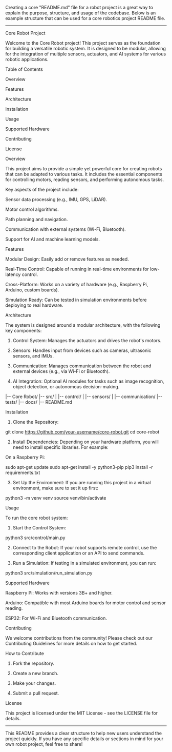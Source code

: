 Creating a core "README.md" file for a robot project is a great way to explain the purpose, structure, and usage of the codebase. Below is an example structure that can be used for a core robotics project README file.


---

Core Robot Project

Welcome to the Core Robot project! This project serves as the foundation for building a versatile robotic system. It is designed to be modular, allowing for the integration of multiple sensors, actuators, and AI systems for various robotic applications.

Table of Contents

Overview

Features

Architecture

Installation

Usage

Supported Hardware

Contributing

License


Overview

This project aims to provide a simple yet powerful core for creating robots that can be adapted to various tasks. It includes the essential components for controlling motors, reading sensors, and performing autonomous tasks.

Key aspects of the project include:

Sensor data processing (e.g., IMU, GPS, LiDAR).

Motor control algorithms.

Path planning and navigation.

Communication with external systems (Wi-Fi, Bluetooth).

Support for AI and machine learning models.


Features

Modular Design: Easily add or remove features as needed.

Real-Time Control: Capable of running in real-time environments for low-latency control.

Cross-Platform: Works on a variety of hardware (e.g., Raspberry Pi, Arduino, custom boards).

Simulation Ready: Can be tested in simulation environments before deploying to real hardware.


Architecture

The system is designed around a modular architecture, with the following key components:

1. Control System: Manages the actuators and drives the robot's motors.


2. Sensors: Handles input from devices such as cameras, ultrasonic sensors, and IMUs.


3. Communication: Manages communication between the robot and external devices (e.g., via Wi-Fi or Bluetooth).


4. AI Integration: Optional AI modules for tasks such as image recognition, object detection, or autonomous decision-making.



|-- Core Robot/
    |-- src/
    |   |-- control/
    |   |-- sensors/
    |   |-- communication/
    |-- tests/
    |-- docs/
    |-- README.md

Installation

1. Clone the Repository:

git clone https://github.com/your-username/core-robot.git
cd core-robot


2. Install Dependencies: Depending on your hardware platform, you will need to install specific libraries. For example:

On a Raspberry Pi:

sudo apt-get update
sudo apt-get install -y python3-pip
pip3 install -r requirements.txt



3. Set Up the Environment: If you are running this project in a virtual environment, make sure to set it up first:

python3 -m venv venv
source venv/bin/activate



Usage

To run the core robot system:

1. Start the Control System:

python3 src/control/main.py


2. Connect to the Robot: If your robot supports remote control, use the corresponding client application or an API to send commands.


3. Run a Simulation: If testing in a simulated environment, you can run:

python3 src/simulation/run_simulation.py



Supported Hardware

Raspberry Pi: Works with versions 3B+ and higher.

Arduino: Compatible with most Arduino boards for motor control and sensor reading.

ESP32: For Wi-Fi and Bluetooth communication.


Contributing

We welcome contributions from the community! Please check out our Contributing Guidelines for more details on how to get started.

How to Contribute

1. Fork the repository.


2. Create a new branch.


3. Make your changes.


4. Submit a pull request.



License

This project is licensed under the MIT License - see the LICENSE file for details.


---

This README provides a clear structure to help new users understand the project quickly. If you have any specific details or sections in mind for your own robot project, feel free to share!

